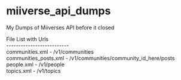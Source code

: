 # miiverse_api_dumps
My Dumps of Miiverses API before it closed

File List with Urls<br>
--------------------------<br>
communities.xml - /v1/communities<br>
communities_posts.xml - /v1/communities/community_id_here/posts<br>
people.xml - /v1/people<br>
topics.xml - /v1/topics
